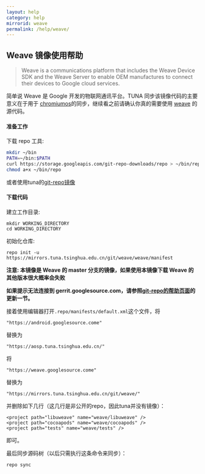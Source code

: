 ```yaml
---
layout: help
category: help
mirrorid: weave
permalink: /help/weave/
---
```


## Weave 镜像使用帮助

> Weave is a communications platform that includes the Weave Device SDK and the Weave Server to enable OEM manufactures to connect their devices to Google cloud services.

简单说 Weave 是 Google 开发的物联网通讯平台。TUNA 同步该镜像代码的主要意义在于用于 [chromiumos](/help/chromiumos)的同步，继续看之前请确认你真的需要使用 [weave](https://developers.google.com/weave/) 的源代码。

#### 准备工作

下载 repo 工具:

```bash
mkdir ~/bin
PATH=~/bin:$PATH
curl https://storage.googleapis.com/git-repo-downloads/repo > ~/bin/repo
chmod a+x ~/bin/repo
```

或者使用tuna的[git-repo镜像](https://mirrors.tuna.tsinghua.edu.cn/help/git-repo/)

#### 下载代码

建立工作目录:

```
mkdir WORKING_DIRECTORY
cd WORKING_DIRECTORY
```

初始化仓库:

```
repo init -u https://mirrors.tuna.tsinghua.edu.cn/git/weave/weave/manifest
```

**注意: 本镜像是 Weave 的 master 分支的镜像，如果使用本镜像下载 Weave 的其他版本很大概率会失败**

**如果提示无法连接到 gerrit.googlesource.com，请参照[git-repo的帮助页面](/help/git-repo)的更新一节。**

接着使用编辑器打开`.repo/manifests/default.xml`这个文件，将

```
"https://android.googlesource.come"
```

替换为

```
"https://aosp.tuna.tsinghua.edu.cn/"
```

将

```
"https://weave.googlesource.come"
```

替换为

```
"https://mirrors.tuna.tsinghua.edu.cn/git/weave/"
```

并删除如下几行（这几行是非公开的repo，因此tuna并没有镜像）：

```
<project path="libuweave" name="weave/libuweave" />
<project path="cocoapods" name="weave/cocoapods" />
<project path="tests" name="weave/tests" />
```

即可。

最后同步源码树（以后只需执行这条命令来同步）：

```
repo sync
```
